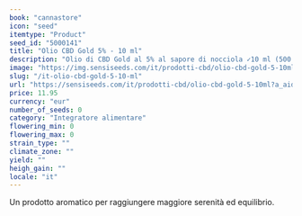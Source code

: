 ```yaml
---
book: "cannastore"
icon: "seed"
itemtype: "Product"
seed_id: "5000141"
title: "Olio CBD Gold 5% - 10 ml"
description: "Olio di CBD Gold al 5% al sapore di nocciola ✓10 ml (500 mg di CBD) ✓ Per risultati ottimali usarlo 2 volte al di’ ✓ Per vegani ✓ Olio di canapa biologico"
image: "https://img.sensiseeds.com/it/prodotti-cbd/olio-cbd-gold-5-10ml-image.png"
slug: "/it-olio-cbd-gold-5-10-ml"
url: "https://sensiseeds.com/it/prodotti-cbd/olio-cbd-gold-5-10ml?a_aid=cannastore"
price: 11.95
currency: "eur"
number_of_seeds: 0
category: "Integratore alimentare"
flowering_min: 0
flowering_max: 0
strain_type: ""
climate_zone: ""
yield: ""
heigh_gain: ""
locale: "it"
---
```

Un prodotto aromatico per raggiungere maggiore serenità ed equilibrio.
